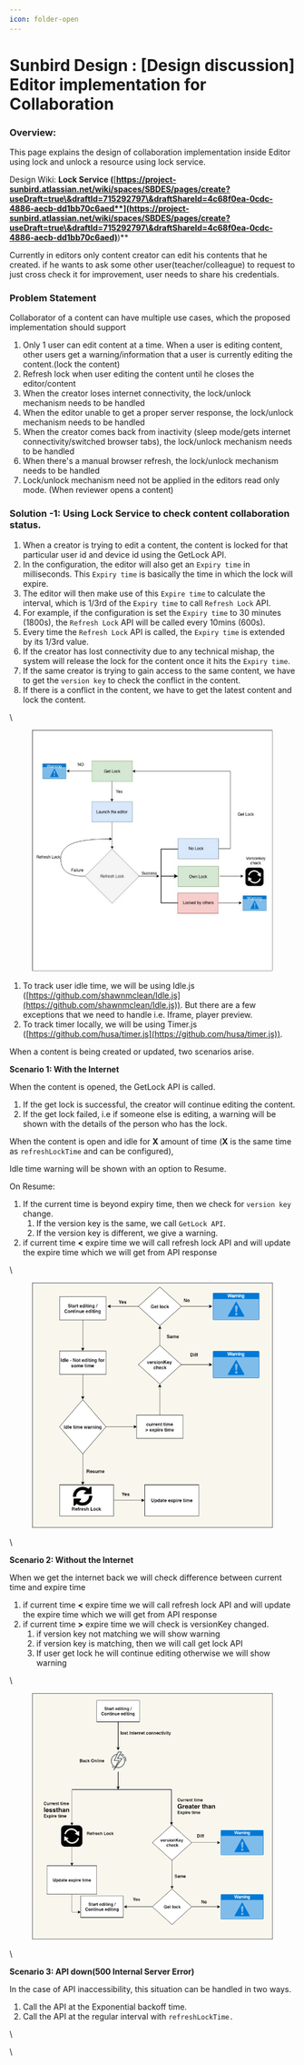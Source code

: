 ```yaml
---
icon: folder-open
---
```


# Sunbird Design : \[Design discussion] Editor implementation for Collaboration

### **Overview:** <a href="#id-designdiscussion-editorimplementationforcollaboration-overview" id="id-designdiscussion-editorimplementationforcollaboration-overview"></a>

This page explains the design of collaboration implementation inside Editor using lock and unlock a resource using lock service.

Design Wiki: **Lock Service (**[**https://project-sunbird.atlassian.net/wiki/spaces/SBDES/pages/create?useDraft=true\&draftId=715292797\&draftShareId=4c68f0ea-0cdc-4886-aecb-dd1bb70c6aed**](https://project-sunbird.atlassian.net/wiki/spaces/SBDES/pages/create?useDraft=true\&draftId=715292797\&draftShareId=4c68f0ea-0cdc-4886-aecb-dd1bb70c6aed)**)**

Currently in editors only content creator can edit his contents that he created. if he wants to ask some other user(teacher/colleague) to request to just cross check it for improvement, user needs to share his credentials.

### **Problem Statement** <a href="#id-designdiscussion-editorimplementationforcollaboration-problemstatement" id="id-designdiscussion-editorimplementationforcollaboration-problemstatement"></a>

Collaborator of a content can have multiple use cases, which the proposed implementation should support

1. Only 1 user can edit content at a time. When a user is editing content, other users get a warning/information that a user is currently editing the content.(lock the content)
2. Refresh lock when user editing the content until he closes the editor/content
3. When the creator loses internet connectivity, the lock/unlock mechanism needs to be handled
4. When the editor unable to get a proper server response, the lock/unlock mechanism needs to be handled
5. When the creator comes back from inactivity (sleep mode/gets internet connectivity/switched browser tabs), the lock/unlock mechanism needs to be handled
6. When there's a manual browser refresh, the lock/unlock mechanism needs to be handled
7. Lock/unlock mechanism need not be applied in the editors read only mode. (When reviewer opens a content)

### **Solution -1: Using Lock Service to check content collaboration status.** <a href="#id-designdiscussion-editorimplementationforcollaboration-solution-1-usinglockservicetocheckcontentco" id="id-designdiscussion-editorimplementationforcollaboration-solution-1-usinglockservicetocheckcontentco"></a>

1. When a creator is trying to edit a content, the content is locked for that particular user id and device id using the GetLock API.
2. In the configuration, the editor will also get an `Expiry time` in milliseconds. This `Expiry time` is basically the time in which the lock will expire.
3. The editor will then make use of this `Expire time` to calculate the interval, which is 1/3rd of the `Expiry time` to call `Refresh Lock` API.
4. For example, if the configuration is set the `Expiry time` to 30 minutes (1800s), the `Refresh Lock` API will be called every 10mins (600s).
5. Every time the `Refresh Lock` API is called, the `Expiry time` is extended by its 1/3rd value.
6. If the creator has lost connectivity due to any technical mishap, the system will release the lock for the content once it hits the `Expiry time`.
7. If the same creator is trying to gain access to the same content, we have to get the `version key` to check the conflict in the content.
8. If there is a conflict in the content, we have to get the latest content and lock the content.&#x20;

\


<figure><img src="../../../../.gitbook/assets/Collaboration.jpg" alt=""><figcaption></figcaption></figure>



1. To track user idle time, we will be using Idle.js ([https://github.com/shawnmclean/Idle.js](https://github.com/shawnmclean/Idle.js)). But there are a few exceptions that we need to handle i.e. Iframe, player preview.&#x20;
2. To track timer locally, we will be using Timer.js ([https://github.com/husa/timer.js](https://github.com/husa/timer.js)).

When a content is being created or updated, two scenarios arise.&#x20;

**Scenario 1: With the Internet**

When the content is opened, the GetLock API is called.

1. If the get lock is successful, the creator will continue editing the content.&#x20;
2. If the get lock failed, i.e if someone else is editing, a warning will be shown with the details of the person who has the lock.

When the content is open and idle for **X** amount of time (**X** is the same time as `refreshLockTime` and can be configured),

Idle time warning will be shown with an option to Resume.&#x20;

On Resume:

1. If the current time is beyond expiry time, then we check for `version key` change.&#x20;
   1. If the version key is the same, we call `GetLock API`.&#x20;
   2. If the version key is different, we give a warning.&#x20;
2. if current time **<** expire time we will call refresh lock API and will update the expire time which we will get from API response

\


<figure><img src="../../../../.gitbook/assets/With Internet.png" alt=""><figcaption></figcaption></figure>



\


**Scenario 2: Without the Internet**

When we get the internet back we will check difference between current time and expire time

1. if current time **<** expire time we will call refresh lock API and will update the expire time which we will get from API response
2. if current time **>** expire time we will check is versionKey changed.&#x20;
   1. if version key not matching we will show warning&#x20;
   2. if version key is matching, then we will call get lock API&#x20;
   3. If user get lock he will continue editing otherwise we will show warning

\


<figure><img src="../../../../.gitbook/assets/WithOut Internet.png" alt=""><figcaption></figcaption></figure>



\


**Scenario 3: API down(500 Internal Server Error)**

In the case of API inaccessibility, this situation can be handled in two ways.

1. Call the API at the Exponential backoff time.&#x20;
2. Call the API at the regular interval with `refreshLockTime.`

\


\
